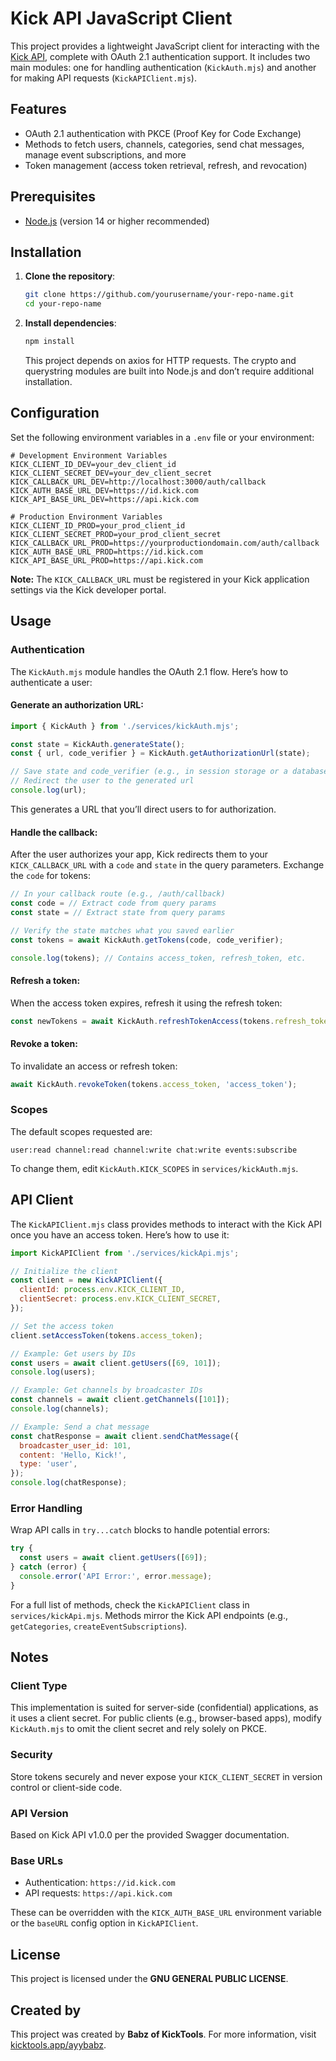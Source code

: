 # Kick API JavaScript Client

This project provides a lightweight JavaScript client for interacting with the [Kick API](https://kick.com), complete with OAuth 2.1 authentication support. It includes two main modules: one for handling authentication (`KickAuth.mjs`) and another for making API requests (`KickAPIClient.mjs`).

## Features

- OAuth 2.1 authentication with PKCE (Proof Key for Code Exchange)
- Methods to fetch users, channels, categories, send chat messages, manage event subscriptions, and more
- Token management (access token retrieval, refresh, and revocation)

## Prerequisites

- [Node.js](https://nodejs.org/) (version 14 or higher recommended)

## Installation

1. **Clone the repository**:

   ```bash
   git clone https://github.com/yourusername/your-repo-name.git
   cd your-repo-name
   ```

2. **Install dependencies**:

   ```bash
   npm install
   ```

   This project depends on axios for HTTP requests. The crypto and querystring modules are built into Node.js and don’t require additional installation.

## Configuration

Set the following environment variables in a `.env` file or your environment:

```
# Development Environment Variables
KICK_CLIENT_ID_DEV=your_dev_client_id
KICK_CLIENT_SECRET_DEV=your_dev_client_secret
KICK_CALLBACK_URL_DEV=http://localhost:3000/auth/callback
KICK_AUTH_BASE_URL_DEV=https://id.kick.com
KICK_API_BASE_URL_DEV=https://api.kick.com

# Production Environment Variables
KICK_CLIENT_ID_PROD=your_prod_client_id
KICK_CLIENT_SECRET_PROD=your_prod_client_secret
KICK_CALLBACK_URL_PROD=https://yourproductiondomain.com/auth/callback
KICK_AUTH_BASE_URL_PROD=https://id.kick.com
KICK_API_BASE_URL_PROD=https://api.kick.com
```

**Note:** The `KICK_CALLBACK_URL` must be registered in your Kick application settings via the Kick developer portal.

## Usage

### Authentication

The `KickAuth.mjs` module handles the OAuth 2.1 flow. Here’s how to authenticate a user:

#### Generate an authorization URL:

```javascript
import { KickAuth } from './services/kickAuth.mjs';

const state = KickAuth.generateState();
const { url, code_verifier } = KickAuth.getAuthorizationUrl(state);

// Save state and code_verifier (e.g., in session storage or a database)
// Redirect the user to the generated url
console.log(url);
```

This generates a URL that you’ll direct users to for authorization.

#### Handle the callback:

After the user authorizes your app, Kick redirects them to your `KICK_CALLBACK_URL` with a `code` and `state` in the query parameters. Exchange the `code` for tokens:

```javascript
// In your callback route (e.g., /auth/callback)
const code = // Extract code from query params
const state = // Extract state from query params

// Verify the state matches what you saved earlier
const tokens = await KickAuth.getTokens(code, code_verifier);

console.log(tokens); // Contains access_token, refresh_token, etc.
```

#### Refresh a token:

When the access token expires, refresh it using the refresh token:

```javascript
const newTokens = await KickAuth.refreshTokenAccess(tokens.refresh_token);
```

#### Revoke a token:

To invalidate an access or refresh token:

```javascript
await KickAuth.revokeToken(tokens.access_token, 'access_token');
```

### Scopes

The default scopes requested are:

```
user:read channel:read channel:write chat:write events:subscribe
```

To change them, edit `KickAuth.KICK_SCOPES` in `services/kickAuth.mjs`.

## API Client

The `KickAPIClient.mjs` class provides methods to interact with the Kick API once you have an access token. Here’s how to use it:

```javascript
import KickAPIClient from './services/kickApi.mjs';

// Initialize the client
const client = new KickAPIClient({
  clientId: process.env.KICK_CLIENT_ID,
  clientSecret: process.env.KICK_CLIENT_SECRET,
});

// Set the access token
client.setAccessToken(tokens.access_token);

// Example: Get users by IDs
const users = await client.getUsers([69, 101]);
console.log(users);

// Example: Get channels by broadcaster IDs
const channels = await client.getChannels([101]);
console.log(channels);

// Example: Send a chat message
const chatResponse = await client.sendChatMessage({
  broadcaster_user_id: 101,
  content: 'Hello, Kick!',
  type: 'user',
});
console.log(chatResponse);
```

### Error Handling

Wrap API calls in `try...catch` blocks to handle potential errors:

```javascript
try {
  const users = await client.getUsers([69]);
} catch (error) {
  console.error('API Error:', error.message);
}
```

For a full list of methods, check the `KickAPIClient` class in `services/kickApi.mjs`. Methods mirror the Kick API endpoints (e.g., `getCategories`, `createEventSubscriptions`).

## Notes

### Client Type

This implementation is suited for server-side (confidential) applications, as it uses a client secret. For public clients (e.g., browser-based apps), modify `KickAuth.mjs` to omit the client secret and rely solely on PKCE.

### Security

Store tokens securely and never expose your `KICK_CLIENT_SECRET` in version control or client-side code.

### API Version

Based on Kick API v1.0.0 per the provided Swagger documentation.

### Base URLs

- Authentication: `https://id.kick.com`
- API requests: `https://api.kick.com`

These can be overridden with the `KICK_AUTH_BASE_URL` environment variable or the `baseURL` config option in `KickAPIClient`.

## License

This project is licensed under the **GNU GENERAL PUBLIC LICENSE**.

## Created by

This project was created by **Babz of KickTools**. For more information, visit [kicktools.app/ayybabz](https://kicktools.app/ayybabz).
